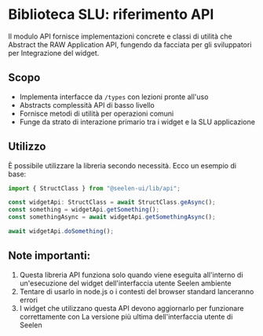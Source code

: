 # **Biblioteca SLU: riferimento API**

Il modulo API fornisce implementazioni concrete e classi di utilità che Abstract
the RAW Application API, fungendo da facciata per gli sviluppatori per
Integrazione del widget.

## **Scopo**

- Implementa interfacce da `/types` con lezioni pronte all'uso
- Abstracts complessità API di basso livello
- Fornisce metodi di utilità per operazioni comuni
- Funge da strato di interazione primario tra i widget e la SLU applicazione

## **Utilizzo**

È possibile utilizzare la libreria secondo necessità. Ecco un esempio di base:

```ts
import { StructClass } from "@seelen-ui/lib/api";

const widgetApi: StructClass = await StructClass.geAsync();
const something = widgetApi.getSomething();
const somethingAsync = await widgetApi.getSomethingAsync();

await widgetApi.doSomething();
```

## **Note importanti:**

1. Questa libreria API funziona solo quando viene eseguita all'interno di
   un'esecuzione del widget dell'interfaccia utente Seelen ambiente
2. Tentare di usarlo in node.js o i contesti del browser standard lanceranno
   errori
3. I widget che utilizzano questa API devono aggiornarlo per funzionare
   correttamente con La versione più ultima dell'interfaccia utente di Seelen
